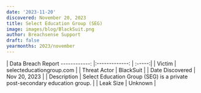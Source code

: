 ```yaml
---
date: '2023-11-20'
discovered: November 20, 2023
title: Select Education Group (SEG)
image: images/blog/BlackSuit.png
author: Breachsense Support
draft: false
yearmonths: 2023/november
---
```



| Data Breach Report
------------:     |:-------------:    | :-----:|
| Victim      | selecteducationgroup.com      | 
| Threat Actor      | BlackSuit      | 
| Date Discovered      | Nov 20, 2023      | 
| Description      | Select Education Group (SEG) is a private post-secondary education group.      | 
| Leak Size      | Unknown      | 

